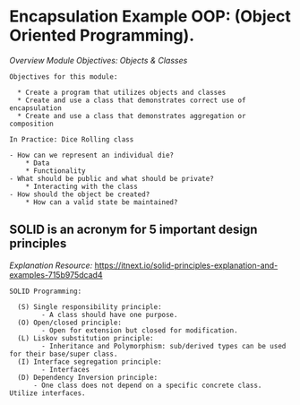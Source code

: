 # Encapsulation Example OOP: (Object Oriented Programming).
*Overview Module Objectives: Objects & Classes*

    Objectives for this module:

      * Create a program that utilizes objects and classes
      * Create and use a class that demonstrates correct use of encapsulation
      * Create and use a class that demonstrates aggregation or composition
      
    In Practice: Dice Rolling class

    - How can we represent an individual die?
        * Data
        * Functionality
    - What should be public and what should be private?
        * Interacting with the class
    - How should the object be created?
        * How can a valid state be maintained?

## SOLID is an acronym for 5 important design principles
*Explanation Resource:* https://itnext.io/solid-principles-explanation-and-examples-715b975dcad4

    SOLID Programming:

      (S) Single responsibility principle:
            - A class should have one purpose.
      (O) Open/closed principle:
            - Open for extension but closed for modification.
      (L) Liskov substitution principle:
            - Inheritance and Polymorphism: sub/derived types can be used for their base/super class.
      (I) Interface segregation principle:
            - Interfaces
      (D) Dependency Inversion principle:
          - One class does not depend on a specific concrete class. Utilize interfaces.

